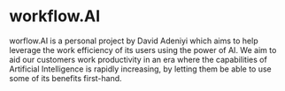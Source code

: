# workflow.AI
worflow.AI is a personal project by David Adeniyi which aims to help leverage the work efficiency of its users using the power of AI. We aim to aid our customers work productivity in an era where the capabilities of Artificial Intelligence is rapidly increasing, by letting them be able to use some of its benefits first-hand.
